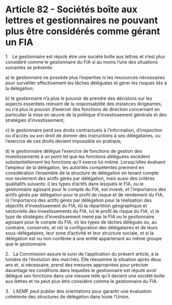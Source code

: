 # Article 82 - Sociétés boîte aux lettres et gestionnaires ne pouvant plus être considérés comme gérant un FIA


1.   Le gestionnaire est réputé être une société boîte aux lettres et n’est plus considéré comme le gestionnaire du FIA si au moins l’une des situations suivantes se présente:

a) le gestionnaire ne possède plus l’expertise ni les ressources nécessaires pour surveiller effectivement les tâches déléguées et gérer les risques liés à la délégation;

b) le gestionnaire n’a plus le pouvoir de prendre des décisions sur les aspects essentiels relevant de la responsabilité des instances dirigeantes, ou n’a plus le pouvoir d’exercer des fonctions de direction concernant en particulier la mise en œuvre de la politique d’investissement générale et des stratégies d’investissement;

c) le gestionnaire perd ses droits contractuels à l’information, d’inspection ou d’accès ou son droit de donner des instructions à ses délégataires, ou l’exercice de ces droits devient impossible en pratique;

d) le gestionnaire délègue l’exercice de fonctions de gestion des investissements à un point tel que les fonctions déléguées excèdent substantiellement les fonctions qu’il exerce lui-même. Lorsqu’elles évaluent l’ampleur de la délégation, les autorités compétentes prennent en considération l’ensemble de la structure de délégation en tenant compte non seulement des actifs gérés par délégation, mais aussi des critères qualitatifs suivants: i) les types d’actifs dans lesquels le FIA, ou le gestionnaire agissant pour le compte du FIA, est investi, et l’importance des actifs gérés par délégation pour le profil de risque et de rendement du FIA, ii) l’importance des actifs gérés par délégation pour la réalisation des objectifs d’investissement du FIA, iii) la répartition géographique et sectorielle des investissements du FIA, iv) le profil de risque du FIA, v) le type de stratégies d’investissement mené par le FIA ou le gestionnaire agissant pour le compte du FIA, vi) les types de tâches délégués ou, au contraire, conservés, et vii) la configuration des délégataires et de leurs sous-délégataires, leur zone d’activité et leur structure sociale, et si la délégation est ou non conférée à une entité appartenant au même groupe que le gestionnaire.

2.   La Commission assure le suivi de l’application du présent article, à la lumière de l’évolution des marchés. Elle réexamine la situation après deux ans et, si nécessaire, prend des mesures appropriées pour préciser davantage les conditions dans lequelles le gestionnaire est réputé avoir délégué ses fonctions dans une mesure telle qu’il devient une société boîte aux lettres et ne peut plus être considéré comme le gestionnaire du FIA.

3.   L’AEMF peut publier des orientations pour garantir une évaluation cohérente des structures de délégation dans toute l’Union.
